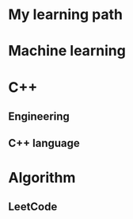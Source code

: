 # My learning path #

# Machine learning #

# C++ #
## Engineering ##
## C++ language ##

# Algorithm #
## LeetCode ##
